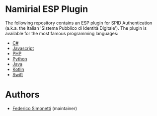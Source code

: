 # Namirial ESP Plugin
The following repository contains an ESP plugin for SPID Authentication (a.k.a. the Italian 'Sistema Pubblico di Identità Digitale').
The plugin is available for the most famous programming languages:
- [C#](./doc/c_sharp.md)
- [Javascript](./doc/javascript.md)
- [PHP]()
- [Python]()
- [Java]()
- [Kotlin]()
- [Swift]()



# Authors
* [Federico Simonetti](https://github.com/Soapfedan) (maintainer)
